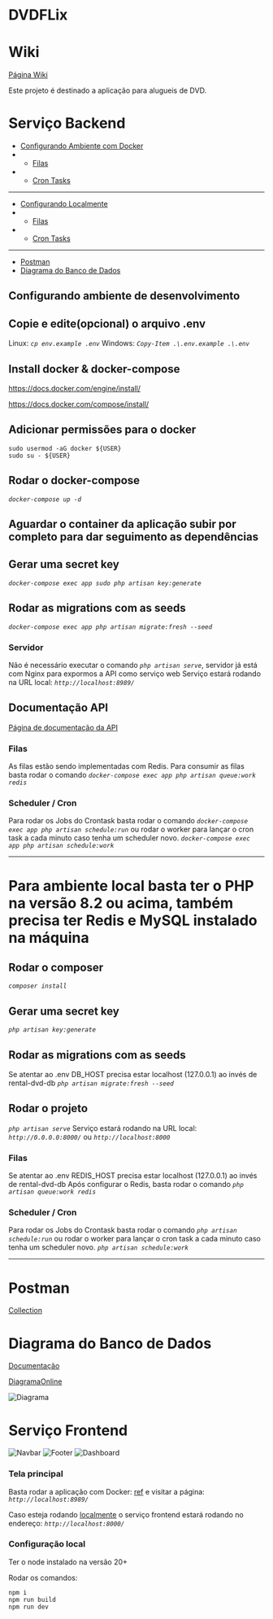 # DVDFLix

# Wiki
[Página Wiki](https://github.com/douglasfdev/rent_a_dvd/wiki)

Este projeto é destinado a aplicação para alugueis de DVD.

# Serviço Backend

* [Configurando Ambiente com Docker](#configurando-ambiente-de-desenvolvimento)
* * [Filas](#filas)
* * [Cron Tasks](#scheduler--cron)
-----
* [Configurando Localmente](#para-ambiente-local-basta-ter-o-php-na-versão-82-ou-acima-também-precisa-ter-redis-e-mysql-instalado-na-máquina)
* * [Filas](#filas-1)
* * [Cron Tasks](#scheduler--cron-1)
-----
* [Postman](#postman)
* [Diagrama do Banco de Dados](#diagrama-do-banco-de-dados)

## Configurando ambiente de desenvolvimento

## Copie e edite(opcional) o arquivo .env
Linux: *`cp env.example .env`*
Windows: *`Copy-Item .\.env.example .\.env`*

## Install docker & docker-compose
https://docs.docker.com/engine/install/

https://docs.docker.com/compose/install/

## Adicionar permissões para o docker
```
sudo usermod -aG docker ${USER}
sudo su - ${USER}
```

## Rodar o docker-compose
*`docker-compose up -d`*

## Aguardar o container da aplicação subir por completo para dar seguimento as dependências

## Gerar uma secret key
*`docker-compose exec app sudo php artisan key:generate`*

## Rodar as migrations com as seeds
*`docker-compose exec app php artisan migrate:fresh --seed`*

### Servidor
Não é necessário executar o comando *`php artisan serve`*, servidor já está com Nginx para expormos a API como serviço web
Serviço estará rodando na URL local: *`http://localhost:8989/`*

## Documentação API
[Página de documentação da API](http://localhost:8989/docs/api#/)

### Filas
As filas estão sendo implementadas com Redis.
Para consumir as filas basta rodar o comando *`docker-compose exec app php artisan queue:work redis`*

### Scheduler / Cron

Para rodar os Jobs do Crontask basta rodar o comando
*`docker-compose exec app php artisan schedule:run`*
ou rodar o worker para lançar o cron task a cada minuto caso tenha um scheduler novo.
*`docker-compose exec app php artisan schedule:work`*

--------

# Para ambiente local basta ter o PHP na versão 8.2 ou acima, também precisa ter Redis e MySQL instalado na máquina

## Rodar o composer
*`composer install`*

## Gerar uma secret key
*`php artisan key:generate`*

## Rodar as migrations com as seeds
Se atentar ao .env DB_HOST precisa estar localhost (127.0.0.1) ao invés de rental-dvd-db
*`php artisan migrate:fresh --seed`*

## Rodar o projeto
*`php artisan serve`*
Serviço estará rodando na URL local: *`http://0.0.0.0:8000/`* ou *`http://localhost:8000`*

### Filas
Se atentar ao .env
REDIS_HOST precisa estar localhost (127.0.0.1) ao invés de rental-dvd-db
Após configurar o Redis, basta rodar o comando *`php artisan queue:work redis`*

### Scheduler / Cron
Para rodar os Jobs do Crontask basta rodar o comando
*`php artisan schedule:run`*
ou rodar o worker para lançar o cron task a cada minuto caso tenha um scheduler novo.
*`php artisan schedule:work`*

---------

# Postman
[Collection](assets/DVDFlix.postman_collection.json)

# Diagrama do Banco de Dados
[Documentação](https://dbdocs.io/douglas.fernandes91/Rent_a_Dvd)

[DiagramaOnline](https://dbdiagram.io/d/6754fbd0e9daa85aca009b5d)

![Diagrama](assets/DatabaseDiagram.png)

# Serviço Frontend
![Navbar](assets/home-nav.png)
![Footer](assets/home-footer.png)
![Dashboard](assets/comission-board.png)

### Tela principal
Basta rodar a aplicação com Docker: [ref](#rodar-o-docker-compose) e visitar a página:
*`http://localhost:8989/`*

Caso esteja rodando [localmente](#configuração-local) o serviço frontend estará rodando no endereço:
*`http://localhost:8000/`*

### Configuração local
Ter o node instalado na versão 20+

Rodar os comandos:
```
npm i
npm run build
npm run dev
```
